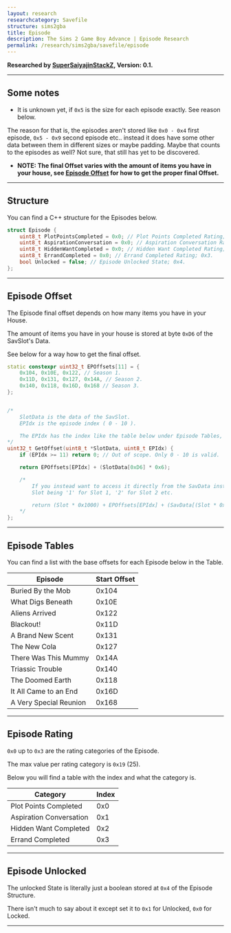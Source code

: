 ```yaml
---
layout: research
researchcategory: Savefile
structure: sims2gba
title: Episode
description: The Sims 2 Game Boy Advance | Episode Research
permalink: /research/sims2gba/savefile/episode
---
```


**Researched by [SuperSaiyajinStackZ](https://github.com/SuperSaiyajinStackZ), Version: 0.1.**
<hr>


## Some notes
- It is unknown yet, if `0x5` is the size for each episode exactly. See reason below.

The reason for that is, the episodes aren't stored like `0x0 - 0x4` first episode, `0x5 - 0x9` second episode etc.. instead it does have some other data between them in different sizes or maybe padding. Maybe that counts to the episodes as well? Not sure, that still has yet to be discovered.

- **NOTE: The final Offset varies with the amount of items you have in your house, see [Episode Offset](#episode-offset) for how to get the proper final Offset.**
<hr>


## Structure
You can find a C++ structure for the Episodes below.

```cpp
struct Episode {
	uint8_t PlotPointsCompleted = 0x0; // Plot Points Completed Rating; 0x0.
	uint8_t AspirationConversation = 0x0; // Aspiration Conversation Rating; 0x1.
	uint8_t HiddenWantCompleted = 0x0; // Hidden Want Completed Rating; 0x2.
	uint8_t ErrandCompleted = 0x0; // Errand Completed Rating; 0x3.
	bool Unlocked = false; // Episode Unlocked State; 0x4.
};
```
<hr>


## Episode Offset
The Episode final offset depends on how many items you have in your House.

The amount of items you have in your house is stored at byte `0xD6` of the SavSlot's Data.

See below for a way how to get the final offset.

```cpp
static constexpr uint32_t EPOffsets[11] = {
	0x104, 0x10E, 0x122, // Season 1.
	0x11D, 0x131, 0x127, 0x14A, // Season 2.
	0x140, 0x118, 0x16D, 0x168 // Season 3.
};


/*
	SlotData is the data of the SavSlot.
	EPIdx is the episode index ( 0 - 10 ).

	The EPIdx has the index like the table below under Episode Tables, starting at 0 with "Buried By the Mob" and ending at 10 with "A Very Special Reunion".
*/
uint32_t GetOffset(uint8_t *SlotData, uint8_t EPIdx) {
	if (EPIdx >= 11) return 0; // Out of scope. Only 0 - 10 is valid.

	return EPOffsets[EPIdx] + (SlotData[0xD6] * 0x6);

	/*
		If you instead want to access it directly from the SavData instead of the SlotData, rework it like this:
		Slot being '1' for Slot 1, '2' for Slot 2 etc.

		return (Slot * 0x1000) + EPOffsets[EPIdx] + (SavData[(Slot * 0x1000) + 0xD6] * 0x6);
	*/
};
```
<hr>


## Episode Tables
You can find a list with the base offsets for each Episode below in the Table.

| Episode                | Start Offset |
| ---------------------- | ------------ |
| Buried By the Mob      | 0x104        |
| What Digs Beneath      | 0x10E        |
| Aliens Arrived         | 0x122        |
| Blackout!              | 0x11D        |
| A Brand New Scent      | 0x131        |
| The New Cola           | 0x127        |
| There Was This Mummy   | 0x14A        |
| Triassic Trouble       | 0x140        |
| The Doomed Earth       | 0x118        |
| It All Came to an End  | 0x16D        |
| A Very Special Reunion | 0x168        |

<hr>


## Episode Rating
`0x0` up to `0x3` are the rating categories of the Episode.

The max value per rating category is `0x19` (25).

Below you will find a table with the index and what the category is.

| Category                | Index |
| ----------------------- | ----- |
| Plot Points Completed   | 0x0   |
| Aspiration Conversation | 0x1   |
| Hidden Want Completed   | 0x2   |
| Errand Completed        | 0x3   |

<hr>


## Episode Unlocked
The unlocked State is literally just a boolean stored at `0x4` of the Episode Structure.

There isn't much to say about it except set it to `0x1` for Unlocked, `0x0` for Locked.
<hr>